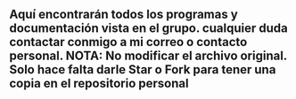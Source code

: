 ## Aquí encontrarán todos los programas y documentación vista en el grupo. cualquier duda contactar conmigo a mi correo o contacto personal. NOTA: No modificar el archivo original. Solo hace falta darle Star o Fork para tener una copia en el repositorio personal
